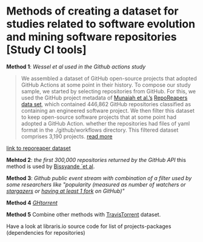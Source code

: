 # Methods of creating a dataset for studies related to software evolution and mining software repositories [Study CI tools]

**Method 1**: _Wessel et al used in the Github actions study_
> We assembled a dataset of GitHub open-source projects that adopted GitHub Actions at some point in their history. To compose our study sample, we started by selecting repositories from GitHub. For this, we used the GitHub project metadata of [Munaiah et al.’s](https://link.springer.com/article/10.1007/s10664-017-9512-6) [RepoReapers data set](https://reporeapers.github.io/results/1.html), which contained 446,862 GitHub repositories classified as containing an engineered software project. We then filter this dataset to keep open-source software projects that at some point had adopted a GitHub Action. whether the repositories had files of yaml format in the ./github/workflows directory. This filtered dataset comprises 3,190 projects. [read more](https://arxiv.org/pdf/2103.12224.pdf)

[link to reporeaper dataset](https://reporeapers.github.io/static/downloads/dataset.csv.gz)

**Mehtod 2**: _the first 300,000 repositories returned by the GitHub API_ this method is used by [Bissyande ́ et al](https://ieeexplore.ieee.org/document/6649842).

**Method 3**: _Github public event stream_ _with combination of a filter used by some researchers like "popularity (measured as number of watchers or [stargazers](https://dl.acm.org/doi/10.1145/2635868.2635922) or [having at least 1 fork](https://dl.acm.org/doi/10.5555/2487085.2487127) on GitHub)"_

**Method 4** _[GHtorrent](https://www.gousios.gr/pub/ghtorrent-dataset-toolsuite.pdf)_

**Method 5** Combine other methods with [TravisTorrent](https://travistorrent.testroots.org/page_access/) dataset.



Have a look  at libraris.io source code for list of projects-packages (dependencies for repositories)

